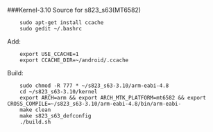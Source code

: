 ###Kernel-3.10 Source for s823_s63(MT6582) 

		sudo apt-get install ccache
		sudo gedit ~/.bashrc
Add:

		export USE_CCACHE=1
		export CCACHE_DIR=~/android/.ccache

Build:

		sudo chmod -R 777 * ~/s823_s63-3.10/arm-eabi-4.8
		cd ~/s823_s63-3.10/kernel
		export ARCH=arm && export ARCH_MTK_PLATFORM=mt6582 && export CROSS_COMPILE=~/s823_s63-3.10/arm-eabi-4.8/bin/arm-eabi-
		make clean
		make s823_s63_defconfig
		./build.sh


